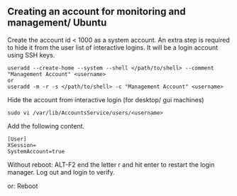 ## Creating an account for monitoring and management/ Ubuntu
Create the account id < 1000 as a system account.  An extra step is required to hide it from the user list of interactive logins.
It will be a login account using SSH keys.

```
useradd --create-home --system --shell </path/to/shell> --comment "Management Account" <username>
or
useradd -m -r -s </path/to/shell> -c "Management Account" <username>
```

Hide the account from interactive login (for desktop/ gui machines)
```
sudo vi /var/lib/AccountsService/users/<username>
```
Add the following content.
```
[User]
XSession=
SystemAccount=true
```
Without reboot:
ALT-F2 end the letter r and hit enter to restart the login manager.  Log out and login to verify.

or:
Reboot

 
